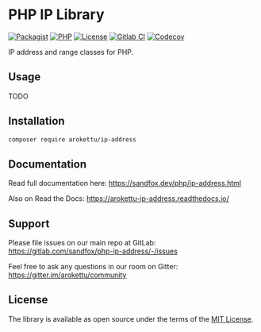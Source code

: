 # PHP IP Library

[![Packagist]][Packagist Link]
[![PHP]][Packagist Link]
[![License]][License Link]
[![Gitlab CI]][Gitlab CI Link]
[![Codecov]][Codecov Link]

[Packagist]: https://img.shields.io/packagist/v/arokettu/ip-address.svg?style=flat-square
[PHP]: https://img.shields.io/packagist/php-v/arokettu/ip-address.svg?style=flat-square
[License]: https://img.shields.io/packagist/l/arokettu/ip-address.svg?style=flat-square
[Gitlab CI]: https://img.shields.io/gitlab/pipeline/sandfox/php-ip-address/master.svg?style=flat-square
[Codecov]: https://img.shields.io/codecov/c/gl/sandfox/php-ip-address?style=flat-square

[Packagist Link]: https://packagist.org/packages/arokettu/ip-address
[License Link]: LICENSE.md
[Gitlab CI Link]: https://gitlab.com/sandfox/php-ip-address/-/pipelines
[Codecov Link]: https://codecov.io/gl/sandfox/php-ip-address/

IP address and range classes for PHP.

## Usage

TODO

## Installation

```bash
composer require arokettu/ip-address
```

## Documentation

Read full documentation here: <https://sandfox.dev/php/ip-address.html>

Also on Read the Docs: <https://arokettu-ip-address.readthedocs.io/>

## Support

Please file issues on our main repo at GitLab: <https://gitlab.com/sandfox/php-ip-address/-/issues>

Feel free to ask any questions in our room on Gitter: <https://gitter.im/arokettu/community>

## License

The library is available as open source under the terms of the [MIT License][License Link].
